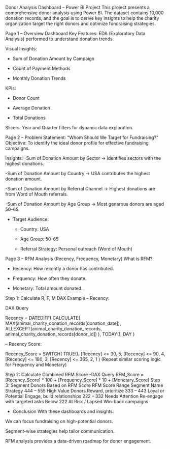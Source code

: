 Donor Analysis Dashboard – Power BI Project
This project presents a comprehensive donor analysis using Power BI. The dataset contains 10,000 donation records, and the goal is to derive key insights to help the charity organization target the right donors and optimize fundraising strategies.

Page 1 – Overview Dashboard
Key Features:
EDA (Exploratory Data Analysis) performed to understand donation trends.

Visual Insights:

- Sum of Donation Amount by Campaign

- Count of Payment Methods

- Monthly Donation Trends

KPIs:

- Donor Count

- Average Donation

- Total Donations

Slicers: Year and Quarter filters for dynamic data exploration.

Page 2 – Problem Statement: "Whom Should We Target for Fundraising?"
Objective:
To identify the ideal donor profile for effective fundraising campaigns.

Insights:
-Sum of Donation Amount by Sector
→ Identifies sectors with the highest donations.

-Sum of Donation Amount by Country
→ USA contributes the highest donation amount.

-Sum of Donation Amount by Referral Channel
→ Highest donations are from Word of Mouth referrals.

-Sum of Donation Amount by Age Group
→ Most generous donors are aged 50–65.

- Target Audience:
   - Country: USA

   - Age Group: 50–65

   - Referral Strategy: Personal outreach (Word of Mouth)

Page 3 – RFM Analysis (Recency, Frequency, Monetary)
What is RFM?
- Recency: How recently a donor has contributed.

- Frequency: How often they donate.

- Monetary: Total amount donated.

Step 1: Calculate R, F, M
DAX Example – Recency:

DAX Query

Recency = 
DATEDIFF(
    CALCULATE(
        MAX(animal_charity_donation_records[donation_date]), 
        ALLEXCEPT(animal_charity_donation_records, animal_charity_donation_records[donor_id])
    ),
    TODAY(),
    DAY
)
 
– Recency Score:

Recency_Score = 
SWITCH(
    TRUE(),
    [Recency] <= 30, 5,
    [Recency] <= 90, 4,
    [Recency] <= 180, 3,
    [Recency] <= 365, 2,
    1
)
(Repeat similar scoring logic for Frequency and Monetary)

Step 2: Calculate Combined RFM Score
-DAX Query
RFM_Score = 
[Recency_Score] * 100 + [Frequency_Score] * 10 + [Monetary_Score]
Step 3: Segment Donors Based on RFM Score
RFM Score Range	Segment Name	Strategy
444 – 555	High Value Donors	Reward, prioritize
333 – 443	Loyal or Potential	Engage, build relationships
222 – 332	Needs Attention	Re-engage with targeted asks
Below 222	At Risk / Lapsed	Win-back campaigns

- Conclusion
With these dashboards and insights:

We can focus fundraising on high-potential donors.

Segment-wise strategies help tailor communication.

RFM analysis provides a data-driven roadmap for donor engagement.
